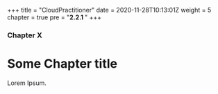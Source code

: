 +++
title = "CloudPractitioner"
date = 2020-11-28T10:13:01Z
weight = 5
chapter = true
pre = "<b>2.2.1 </b>"
+++

### Chapter X

# Some Chapter title

Lorem Ipsum.

